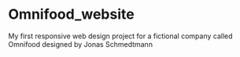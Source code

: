 # Omnifood_website
My first responsive web design project for a fictional company called Omnifood designed by Jonas Schmedtmann
